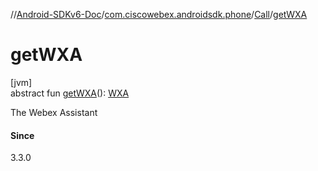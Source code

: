//[Android-SDKv6-Doc](../../../index.md)/[com.ciscowebex.androidsdk.phone](../index.md)/[Call](index.md)/[getWXA](get-w-x-a.md)

# getWXA

[jvm]\
abstract fun [getWXA](get-w-x-a.md)(): [WXA](../-w-x-a/index.md)

The Webex Assistant

#### Since

3.3.0
